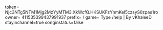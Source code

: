 token= Njc3NTg5NTM1Mjg2MzYyMTM3.XkWcfQ.HKSUKFzYnmKeI5czsyS0zpas1ro
owner= 411535399437991937
prefix= /
game= Type /help | By vKhaleeD
stayinchannel=true
songinstatus=false
